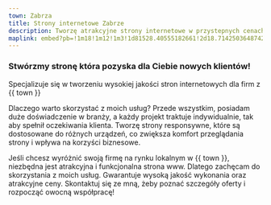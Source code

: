 ```yaml
---
town: Zabrza
title: Strony internetowe Zabrze
description: Tworzę atrakcyjne strony internetowe w przystepnych cenach dla firm z Zabrza. Zadzwoń do mnie +48 788 660 190
maplink: embed?pb=!1m18!1m12!1m3!1d81528.40555182661!2d18.71425036487421!3d50.315020853004064!2m3!1f0!2f0!3f0!3m2!1i1024!2i768!4f13.1!3m3!1m2!1s0x4711327687773cb9%3A0xc9512bd611a6f0f3!2sZabrze!5e0!3m2!1spl!2spl!4v1682842198044!5m2!1spl!2spl
---
```


### Stwórzmy stronę która pozyska dla Ciebie nowych klientów!

Specjalizuje się w tworzeniu wysokiej jakości stron internetowych dla firm z {{ town }}

Dlaczego warto skorzystać z moich usług? Przede wszystkim, posiadam duże doświadczenie w branży, a każdy projekt traktuje indywidualnie, tak aby spełnił oczekiwania klienta. Tworzę strony responsywne, które są dostosowane do różnych urządzeń, co zwiększa komfort przeglądania strony i wpływa na korzyści biznesowe.

Jeśli chcesz wyróżnić swoją firmę na rynku lokalnym w {{ town }}, niezbędna jest atrakcyjna i funkcjonalna strona www. Dlatego zachęcam do skorzystania z moich usług. Gwarantuje wysoką jakość wykonania oraz atrakcyjne ceny. Skontaktuj się ze mną, żeby poznać szczegóły oferty i rozpocząć owocną współpracę!